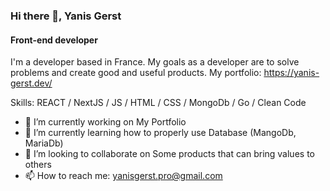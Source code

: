 ### Hi there 👋, Yanis Gerst
#### Front-end developer
I'm a developer based in France. My goals as a developer are to solve problems and create good and useful products. 
My portfolio: https://yanis-gerst.dev/

Skills: REACT / NextJS / JS / HTML / CSS / MongoDb / Go / Clean Code

- 🔭 I’m currently working on My Portfolio
- 🌱 I’m currently learning how to properly use Database (MangoDb, MariaDb)
- 👯 I’m looking to collaborate on Some products that can bring values to others 
- 📫 How to reach me: yanisgerst.pro@gmail.com 




